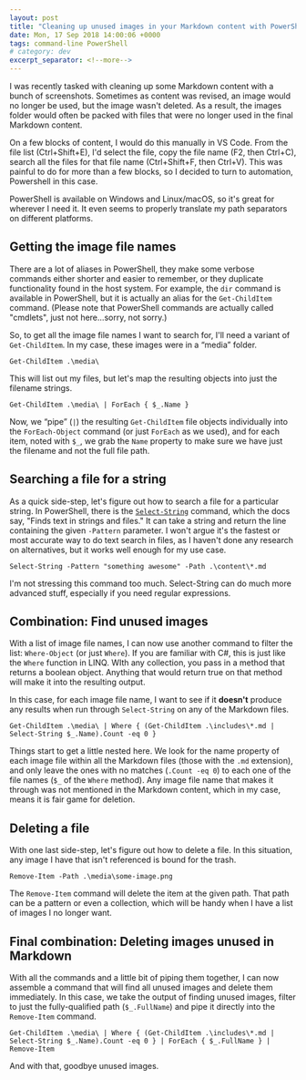 ```yaml
---
layout: post
title: "Cleaning up unused images in your Markdown content with PowerShell"
date: Mon, 17 Sep 2018 14:00:06 +0000
tags: command-line PowerShell
# category: dev
excerpt_separator: <!--more-->
---
```


I was recently tasked with cleaning up some Markdown content with a bunch of screenshots. Sometimes as content was revised, an image would no longer be used, but the image wasn't deleted. As a result, the images folder would often be packed with files that were no longer used in the final Markdown content.

On a few blocks of content, I would do this manually in VS Code. From the file list (Ctrl+Shift+E), I'd select the file, copy the file name (F2, then Ctrl+C), search all the files for that file name (Ctrl+Shift+F, then Ctrl+V). This was painful to do for more than a few blocks, so I decided to turn to automation, Powershell in this case.

PowerShell is available on Windows and Linux/macOS, so it's great for wherever I need it. It even seems to properly translate my path separators on different platforms.

<!--more-->

## Getting the image file names

There are a lot of aliases in PowerShell, they make some verbose commands either shorter and easier to remember, or they duplicate functionality found in the host system. For example, the `dir` command is available in PowerShell, but it is actually an alias for the `Get-ChildItem` command. (Please note that PowerShell commands are actually called "cmdlets", just not here…sorry, not sorry.)

So, to get all the image file names I want to search for, I'll need a variant of `Get-ChildItem`. In my case, these images were in a “media” folder.

<!-- language: powershell -->

    Get-ChildItem .\media\

This will list out my files, but let's map the resulting objects into just the filename strings.

<!-- language: powershell -->

    Get-ChildItem .\media\ | ForEach { $_.Name }

Now, we “pipe” (`|`) the resulting `Get-ChildItem` file objects individually into the `ForEach-Object` command (or just `ForEach` as we used), and for each item, noted with `$_`, we grab the `Name` property to make sure we have just the filename and not the full file path.

## Searching a file for a string

As a quick side-step, let's figure out how to search a file for a particular string. In PowerShell, there is the [`Select-String`](https://docs.microsoft.com/en-us/powershell/module/microsoft.powershell.utility/select-string?view=powershell-6) command, which the docs say, "Finds text in strings and files."  It can take a string and return the line containing the given `-Pattern` parameter. I won't argue it's the fastest or most accurate way to do text search in files, as I haven't done any research on alternatives, but it works well enough for my use case.

<!-- language: powershell -->

    Select-String -Pattern "something awesome" -Path .\content\*.md

I'm not stressing this command too much. Select-String can do much more advanced stuff, especially if you need regular expressions.

## Combination: Find unused images

With a list of image file names, I can now use another command to filter the list: `Where-Object` (or just `Where`). If you are familiar with C#, this is just like the `Where` function in LINQ. WIth any collection, you pass in a method that returns a boolean object. Anything that would return true on that method will make it into the resulting output.

In this case, for each image file name, I want to see if it **doesn't** produce any results when run through `Select-String` on any of the Markdown files.

<!-- language: powershell -->

    Get-ChildItem .\media\ | Where { (Get-ChildItem .\includes\*.md | Select-String $_.Name).Count -eq 0 }

Things start to get a little nested here. We look for the name property of each image file within all the Markdown files (those with the `.md` extension), and only leave the ones with no matches (`.Count -eq 0`) to each one of the file names (`$_` of the `Where` method). Any image file name that makes it through was not mentioned in the Markdown content, which in my case, means it is fair game for deletion.

## Deleting a file

With one last side-step, let's figure out how to delete a file. In this situation, any image I have that isn't referenced is bound for the trash.

<!-- language: powershell -->

    Remove-Item -Path .\media\some-image.png

The `Remove-Item` command will delete the item at the given path. That path can be a pattern or even a collection, which will be handy when I have a list of images I no longer want. 

## Final combination: Deleting images unused in Markdown

With all the commands and a little bit of piping them together, I can now assemble a command that will find all unused images and delete them immediately. In this case, we take the output of finding unused images, filter to just the fully-qualified path (`$_.FullName`) and pipe it directly into the `Remove-Item` command.

<!-- language: powershell -->

    Get-ChildItem .\media\ | Where { (Get-ChildItem .\includes\*.md | Select-String $_.Name).Count -eq 0 } | ForEach { $_.FullName } | Remove-Item

And with that, goodbye unused images.
